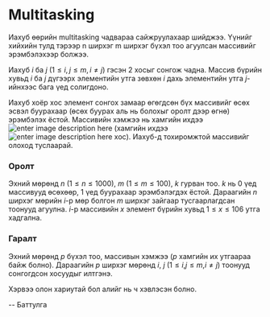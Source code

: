 Multitasking
============

Иахуб өөрийн multitasking чадвараа сайжруулахаар шийджээ. Үүнийг хийхийн тулд тэрээр n ширхэг m ширхэг бүхэл тоо агуулсан массивийг эрэмбэлэхээр болжээ.

Иахуб $i$ ба $j$ ($1 ≤ i$, $j ≤ m$, $i ≠ j$) гэсэн 2 хосыг сонгож чадна. Массив бүрийн хувьд $i$ ба $j$ дүгээрх элементийн утга зөвхөн $i$ дахь элементийн утга $j$-ийнхээс бага үед солигдоно.

Иахуб хоёр хос элемент сонгох замаар өгөгдсөн бүх массивийг өсөх эсвэл буурахаар (өсөх буурах аль нь болохыг оролт дээр өгнө) эрэмбэлэх ёстой. Массивийн хэмжээ нь хамгийн ихдээ ![enter image description here][1] (хамгийн ихдээ ![enter image description here][2] хос). Иахуб-д тохиромжтой массивийг олоход туслаарай.

### Оролт
Эхний мөрөнд $n$ ($1 ≤  n ≤ 1000$), $m$ ($1 ≤ m ≤  100$), $k$ гурван тоо. $k$ нь 0 үед массивууд өсөхөөр, 1 үед буурахаар эрэмбэлэгдэх ёстой. Дараагийн $n$ ширхэг мөрийн $i$-р мөр болгон $m$ ширхэг зайгаар тусгаарлагдсан тоонууд агуулна. $i$-р массивийн $x$ элемент бүрийн хувьд $1 ≤ x ≤ 106$ утга хадгална.

### Гаралт
Эхний мөрөнд $p$ бүхэл тоо, массивын хэмжээ ($p$ хамгийн их утгаараа байж болно). Дараагийн $p$ ширхэг мөрөнд $i$, $j$ ($1 ≤ i$,$ j ≤ m$,$ i ≠ j$) тоонууд сонгогдсон хосуудыг илтгэнэ.

Хэрвээ олон хариутай бол алийг нь ч хэвлэсэн болно.

  [1]: http://espresso.codeforces.com/6f1b5d2dbdd1c5069f06964cc691c24429c6151c.png
  [2]: http://espresso.codeforces.com/6f1b5d2dbdd1c5069f06964cc691c24429c6151c.png

-- Баттулга
